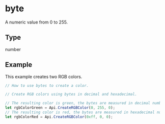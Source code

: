 # byte

A numeric value from 0 to 255.

## Type

number



## Example

This example creates two RGB colors.

```javascript editor-xlsx
// How to use bytes to create a color.

// Create RGB colors using bytes in decimal and hexadecimal.

// The resulting color is green, the bytes are measured in decimal numbers:
let rgbColorGreen = Api.CreateRGBColor(0, 255, 0);
// The resulting color is red, the bytes are measured in hexadecimal numbers:
let rgbColorRed = Api.CreateRGBColor(0xff, 0, 0);
```
